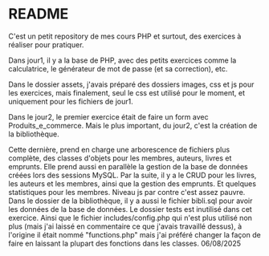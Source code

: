 # README

C'est un petit repository de mes cours PHP et surtout, des exercices à réaliser pour pratiquer.

Dans jour1, il y a la base de PHP, avec des petits exercices comme la calculatrice, le générateur de mot de passe (et sa correction), etc.

Dans le dossier assets, j'avais préparé des dossiers images, css et js pour les exercices, mais finalement, seul le css est utilisé pour le moment, et uniquement pour les fichiers de jour1.

Dans le jour2, le premier exercice était de faire un form avec Produits_e_commerce.
Mais le plus important, du jour2, c'est la création de la bibliothèque.

Cette dernière, prend en charge une arborescence de fichiers plus complète, des classes d'objets pour les membres, auteurs, livres et emprunts. Elle prend aussi en parallèle la gestion de la base de données créées lors des sessions MySQL.
Par la suite, il y a le CRUD pour les livres, les auteurs et les membres, ainsi que la gestion des emprunts. Et quelques statistiques pour les membres. Niveau js par contre c'est assez pauvre.
Dans le dossier de la bibliothèque, il y a aussi le fichier bibli.sql pour avoir les données de la base de données.
Le dossier tests est inutilisé dans cet exercice. Ainsi que le fichier includes/config.php qui n'est plus utilisé non plus (mais j'ai laissé en commentaire ce que j'avais travaillé dessus), à l'origine il était nommé "functions.php" mais j'ai préféré changer la façon de faire en laissant la plupart des fonctions dans les classes.
06/08/2025